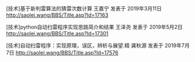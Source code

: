 [技术]基于新判雷算法的猜雷次数计算 王嘉宁 发表于 2019年3月11日 http://saolei.wang/BBS/Title.asp?Id=17163


[技术]python自动扫雷程序实现思路简介和结果 王泽尧 发表于 2019年5月2日 http://saolei.wang/BBS/Title.asp?Id=17301


[技术]自动扫雷程序：实现原理，误区，辨析与展望.精  龚秋源 发表于 2019年7月7日  http://saolei.wang/BBS/Title.asp?Id=17576

